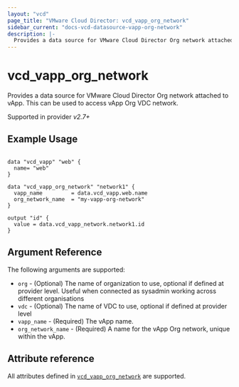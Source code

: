 ```yaml
---
layout: "vcd"
page_title: "VMware Cloud Director: vcd_vapp_org_network"
sidebar_current: "docs-vcd-datasource-vapp-org-network"
description: |-
  Provides a data source for VMware Cloud Director Org network attached to vApp. This can be used to access vApp Org network.
---
```


# vcd\_vapp\_org\_network

Provides a data source for VMware Cloud Director Org network attached to vApp. This can be used to access vApp Org VDC network.

Supported in provider *v2.7+*

## Example Usage

```hcl

data "vcd_vapp" "web" {
  name= "web"
}

data "vcd_vapp_org_network" "network1" {
  vapp_name         = data.vcd_vapp.web.name
  org_network_name  = "my-vapp-org-network"
}

output "id" {
  value = data.vcd_vapp_network.network1.id
}
```

## Argument Reference

The following arguments are supported:

* `org` - (Optional) The name of organization to use, optional if defined at provider level. Useful when connected as sysadmin working across different organisations
* `vdc` - (Optional) The name of VDC to use, optional if defined at provider level
* `vapp_name` - (Required) The vApp name.
* `org_network_name` - (Required) A name for the vApp Org network, unique within the vApp.

## Attribute reference

All attributes defined in [`vcd_vapp_org_network`](/docs/providers/vcd/r/vapp_org_network.html#attribute-reference) are supported.


